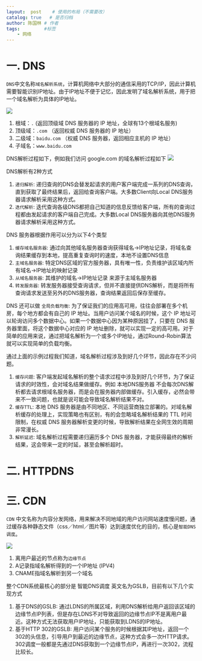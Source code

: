 ```yaml
---
layout:  post    # 使用的布局（不需要改）
catalog: true   # 是否归档
author: 陈国林 # 作者
tags:         #标签
    - 网络
---
```


# 一. DNS
`DNS`中文名称`域名解析系统`，计算机网络中大部分的通信采用的TCP/IP，因此计算机需要智能识别IP地址。由于IP地址不便于记忆，因此发明了域名解析系统，用于把一个域名解析为具体的IP地址。

![](https://github.com/chenguolin/chenguolin.github.io/blob/master/data/image/dns-root.png?raw=true)

1. 根域：`.`  (返回顶级域 DNS 服务器的 IP 地址，全球有13个根域名服务)
2. 顶级域：`.com`   （返回权威 DNS 服务器的 IP 地址）
3. 二级域：`baidu.com` （权威 DNS 服务器，返回相应主机的 IP 地址）
4. 子域名：`www.baidu.com`

DNS解析过程如下，例如我们访问 google.com 的域名解析过程如下
![](https://github.com/chenguolin/chenguolin.github.io/blob/master/data/image/dns-trace.png?raw=true)

DNS解析有2种方式
1. `递归解析`: 递归查询的DNS会替发起请求的用户客户端完成一系列的DNS查询，直到获取了最终结果后，返回给查询客户端。大多数Client向Local DNS服务器请求解析采用这种方式。
2. `迭代解析`: 迭代查询各级DNS都把自己知道的信息反馈给客户端，所有的查询过程都由发起请求的客户端自己完成。大多数Local DNS服务器向其他DNS服务器请求解析采用这种方式。

DNS 服务器根据作用可以分为以下4个类型
1. `缓存域名服务器`: 通过向其他域名服务器查询获得域名->IP地址记录，将域名查询结果缓存到本地，提高重复查询时的速度，本地不设置DNS信息
2. `主域名服务器`: 特定DNS区域的官方服务器，具有唯一性，负责维护该区域内所有域名->IP地址的映射记录
3. `从域名服务器`: 其维护的域名->IP地址记录 来源于主域名服务器
4. `转发服务器`: 转发服务器接受查询请求，但并不直接提供DNS解析，而是将所有查询请求发送至另外的DNS服务器，查询结果返回后保存至缓存。

DNS 还可以做 `全局负载均衡`: 为了保证我们的应用高可用，往往会部署在多个机房，每个地方都会有自己的 IP 地址。当用户访问某个域名的时候，这个 IP 地址可以轮询访问多个数据中心。如果一个数据中心因为某种原因挂了，只要在 DNS 服务器里面，将这个数据中心对应的 IP 地址删除，就可以实现一定的高可用。对于简单的应用来说，通过把域名解析为一个或多个IP地址，通过Round-Robin算法就可以实现简单的负载均衡。

通过上面的示例过程我们知道，域名解析过程涉及到好几个环节，因此存在不少问题。

1. `缓存问题`: 客户端发起域名解析的整个请求过程中涉及到好几个环节，为了保证请求的时效性，会对域名结果做缓存。例如 本地DNS服务器 不会每次DNS解析都去请求根域名服务器，而是会在服务器内部做缓存。引入缓存，必然会带来不一致问题，也就是说可能会导致域名解析结果不对。
2. `缓存TTL`: 本地 DNS 服务器是由不同地区、不同运营商独立部署的。对域名解析缓存的处理上，实现策略也有区别，有的会忽略域名解析结果的 TTL 时间限制，在权威 DNS 服务器解析变更的时候，导致解析结果在全网生效的周期非常漫长。
3. `解析延迟`: 域名解析过程需要递归遍历多个 DNS 服务器，才能获得最终的解析结果，这会带来一定的时延，甚至会解析超时。

# 二. HTTPDNS

# 三. CDN
`CDN` 中文名称为内容分发网络，用来解决不同地域的用户访问网站速度慢问题，通过缓存各种静态文件（css／html／图片等）达到速度优化的目的，核心是`智能DNS调度`。

![](https://github.com/chenguolin/chenguolin.github.io/blob/master/data/image/cdn-trace.png?raw=true)

1. 离用户最近的节点称为`边缘节点`
2. A记录指域名解析得到的一个IP地址 (IPV4)
3. CNAME指域名解析到另一个域名

整个CDN系统最核心的部分是 智能DNS调度 英文名为GSLB，目前有以下几个实现方式

1. 基于DNS的GSLB: 通过LDNS的所属区域，利用DNS解析给用户返回该区域的边缘节点IP列表，但是存在LDNS不对导致返回的边缘节点IP不是离用户最近。这种方式无法获取用户IP地址，只能获取到LDNS的IP地址。
2. 基于HTTP 302的GSLB: 用户访问某个服务的时候根据其IP地址，返回一个302的头信息，引导用户到最近的边缘节点，这种方式会多一次HTTP请求。302调度一般都是先通过DNS获取到一个边缘节点IP，再进行一次302，流程比较长。

